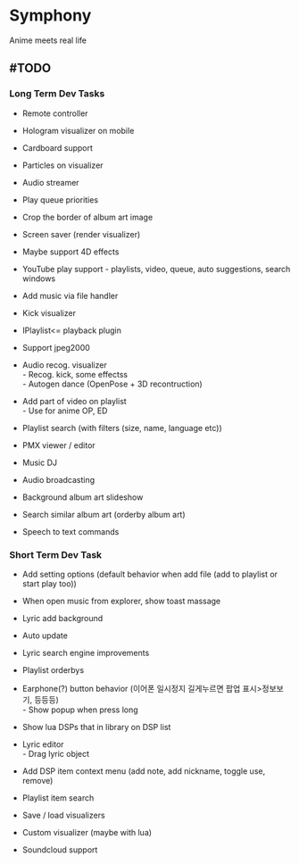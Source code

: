 # Symphony

Anime meets real life

## #TODO

### Long Term Dev Tasks

* Remote controller

* Hologram visualizer on mobile

* Cardboard support

* Particles on visualizer

* Audio streamer

* Play queue priorities

* Crop the border of album art image

* Screen saver (render visualizer)

* Maybe support 4D effects

* YouTube play support - playlists, video, queue, auto suggestions, search windows

* Add music via file handler

* Kick visualizer

* IPlaylist<= playback plugin

* Support jpeg2000

* Audio recog. visualizer\
  \- Recog. kick, some effectss\
  \- Autogen dance (OpenPose \+ 3D recontruction)

* Add part of video on playlist\
  \- Use for anime OP, ED

* Playlist search (with filters (size, name, language etc))

* PMX viewer / editor

* Music DJ

* Audio broadcasting

* Background album art slideshow

* Search similar album art (orderby album art)

* Speech to text commands

### Short Term Dev Task

* Add setting options (default behavior when add file (add to playlist or start play too))

* When open music from explorer, show toast massage

* Lyric add background

* Auto update

* Lyric search engine improvements

* Playlist orderbys

* Earphone(?) button behavior (이어폰 일시정지 길게누르면 팝업 표시>정보보기, 등등등)\
  \- Show popup when press long

* Show lua DSPs that in library on DSP list

* Lyric editor\
  \- Drag lyric object

* Add DSP item context menu (add note, add nickname, toggle use, remove)

* Playlist item search

* Save / load visualizers

* Custom visualizer (maybe with lua)

* Soundcloud support